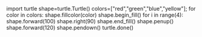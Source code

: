 import turtle
shape=turtle.Turtle()
colors=["red","green","blue","yellow"];
for color in colors:
    shape.fillcolor(color)
    shape.begin_fill()
    for i in range(4):
        shape.forward(100)
        shape.right(90)
    shape.end_fill()
    shape.penup()
    shape.forward(120)
    shape.pendown()
turtle.done()
 

